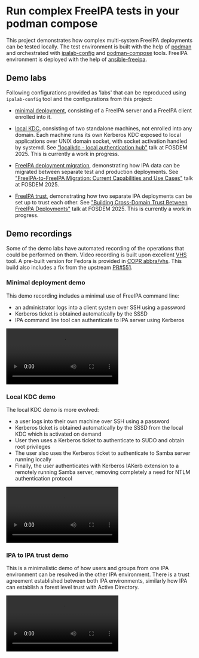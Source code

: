# Run complex FreeIPA tests in your podman compose

This project demonstrates how complex multi-system FreeIPA deployments can be
tested locally. The test environment is built with the help of
[podman](https://podman.io) and orchestrated with
[ipalab-config](https://github.com/rjeffman/ipalab-config) and
[podman-compose](https://github.com/containers/podman-compose) tools. FreeIPA
environment is deployed with the help of
[ansible-freeipa](https://github.com/freeipa/ansible-freeipa).

## Demo labs

Following configurations provided as 'labs' that can be reproduced using
`ipalab-config` tool and the configurations from this project:

 - [minimal deployment](ipalab-config/minimal/README.md), consisting of a
   FreeIPA server and a FreeIPA client enrolled into it.

 - [local KDC](ipalab-config/localkdc/README.md), consisting of two
   standalone machines, not enrolled into any domain. Each machine runs its own
   Kerberos KDC exposed to local applications over UNIX domain socket, with socket
   activation handled by systemd. See ["localkdc - local authentication hub"](https://fosdem.org/2025/schedule/event/fosdem-2025-5618-localkdc-a-general-local-authentication-hub/)
   talk at FOSDEM 2025. This is currently a work in progress.

 - [FreeIPA deployment migration](ipalab-config/ipa-migrate/README.md),
   demonstrating how IPA data can be migrated between separate test and
   production deployments. See ["FreeIPA-to-FreeIPA Migration: Current
   Capabilities and Use Cases"](https://fosdem.org/2025/schedule/event/fosdem-2025-5175-freeipa-to-freeipa-migration-current-capabilities-and-use-cases/)
   talk at FOSDEM 2025.

 - [FreeIPA trust](ipalab-config/ipa-trust/README.md), demonstrating how two
   separate IPA deployments can be set up to trust each other. See ["Building Cross-Domain Trust Between FreeIPA Deployments"](https://fosdem.org/2025/schedule/event/fosdem-2025-5178-building-cross-domain-trust-between-freeipa-deployments/) talk at FOSDEM 2025. This is currently a work in progress.

## Demo recordings

Some of the demo labs have automated recording of the operations that could be performed on them.
Video recording is built upon excellent
[VHS](https://github.com/charmbracelet/vhs) tool. A pre-built version for
Fedora is provided in [COPR
abbra/vhs](https://copr.fedorainfracloud.org/coprs/abbra/vhs/). This build also
includes a fix from the upstream
[PR#551](https://github.com/charmbracelet/vhs/pull/551).

### Minimal deployment demo

This demo recording includes a minimal use of FreeIPA command line:

 - an administrator logs into a client system over SSH using a password
 - Kerberos ticket is obtained automatically by the SSSD
 - IPA command line tool can authenticate to IPA server using Kerberos

![Watch demo](images/basic-demo.webm)

### Local KDC demo

The local KDC demo is more evolved:

 - a user logs into their own machine over SSH using a password
 - Kerberos ticket is obtained automatically by the SSSD from the local KDC which is activated on demand
 - User then uses a Kerberos ticket to authenticate to SUDO and obtain root privileges
 - The user also uses the Kerberos ticket to authenticate to Samba server running locally
 - Finally, the user authenticates with Kerberos IAKerb extension to a remotely running Samba server, removing completely a need for NTLM authentication protocol

![Watch demo](images/localkdc-demo.webm)

### IPA to IPA trust demo

This is a minimalistic demo of how users and groups from one IPA environment
can be resolved in the other IPA environment. There is a trust agreement
established between both IPA environments, similarly how IPA can establish a
forest level trust with Active Directory.

![Watch demo](images/ipa2ipa-trust-demo.webm)

